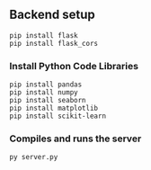## Backend setup
```
pip install flask
pip install flask_cors
```

### Install Python Code Libraries
```
pip install pandas
pip install numpy 
pip install seaborn
pip install matplotlib
pip install scikit-learn
```

### Compiles and runs the server
```
py server.py
```

